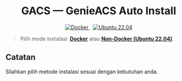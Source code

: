 <!-- README.md (utama) -->
<h1 align="center">GACS — GenieACS Auto Install</h1>

<p align="center">
  <a href="./README-Docker.md">
    <img alt="Docker" src="https://img.shields.io/badge/Docker-Guide-2496ED?logo=docker&logoColor=white">
  </a>
  &nbsp;
  <a href="./README-NonDocker.md">
    <img alt="Ubuntu 22.04" src="https://img.shields.io/badge/Ubuntu-Non--Docker%20(22.04)-E95420?logo=ubuntu&logoColor=white">
  </a>
</p>

> Pilih mode instalasi: **[Docker](./README-Docker.md)** atau **[Non-Docker (Ubuntu 22.04)](./README-NonDocker.md)**.

## Catatan
Silahkan pilih metode instalasi sesuai dengan kebutuhan anda.
